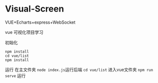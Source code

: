 # Visual-Screen
VUE+Echarts+express+WebSocket

vue 可视化项目学习

初始化
```
npm install
cd vue/list 
npm install
```

运行
在主文件夹 `node index.js`运行后端
`cd vue/list` 进入vue文件夹
`npm run serve` 运行
